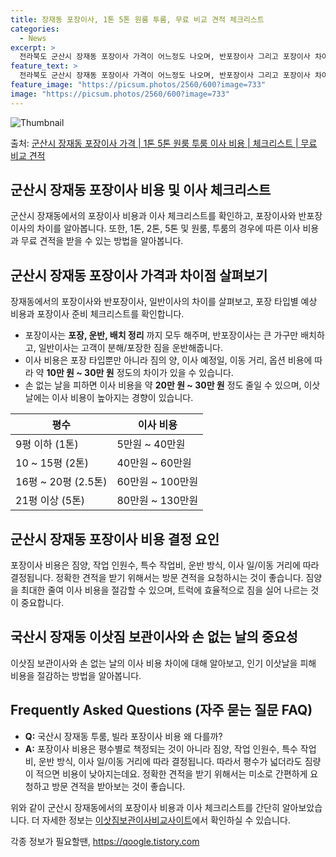 ```yaml
---
title: 장재동 포장이사, 1톤 5톤 원룸 투룸, 무료 비교 견적 체크리스트
categories:
  - News
excerpt: >
  전라북도 군산시 장재동 포장이사 가격이 어느정도 나오며, 반포장이사 그리고 포장이사 차이점을 알아보겠습니다. 1톤 2톤 5톤 원룸 투룸 경우 이사 비용은 어느정도 되며, 어디서 무료 비교 견적을 받아 보실 수 있는지 간단한 이사 체크리스트와 함께 알아보겠습니다.군산시 장재동 포장이사 가격 무료 살펴보기 👈 클릭군산시 장재동 포장이사 평균 이사 비용평수군산시 장재동 평균 이사 비용원룸 이사9평 이하 (1톤)5만원 ~ 40만원투룸 이사10 ~ 15평 (2톤)40만원 ~ 60만원투룸/쓰리룸 이사16평 ~ 20평 (2.5톤)60만원 ~ 100만원쓰리룸 이사21평 (5톤) ~80만원 ~ 130만원우리집 무료 이사견적 받기 👈 클릭장재동 이사에 따른 포장 이사, 반포장 이사, 일반이사 차이점포장이사는 포장, 운..
feature_text: >
  전라북도 군산시 장재동 포장이사 가격이 어느정도 나오며, 반포장이사 그리고 포장이사 차이점을 알아보겠습니다. 1톤 2톤 5톤 원룸 투룸 경우 이사 비용은 어느정도 되며, 어디서 무료 비교 견적을 받아 보실 수 있는지 간단한 이사 체크리스트와 함께 알아보겠습니다.군산시 장재동 포장이사 가격 무료 살펴보기 👈 클릭군산시 장재동 포장이사 평균 이사 비용평수군산시 장재동 평균 이사 비용원룸 이사9평 이하 (1톤)5만원 ~ 40만원투룸 이사10 ~ 15평 (2톤)40만원 ~ 60만원투룸/쓰리룸 이사16평 ~ 20평 (2.5톤)60만원 ~ 100만원쓰리룸 이사21평 (5톤) ~80만원 ~ 130만원우리집 무료 이사견적 받기 👈 클릭장재동 이사에 따른 포장 이사, 반포장 이사, 일반이사 차이점포장이사는 포장, 운..
feature_image: "https://picsum.photos/2560/600?image=733"
image: "https://picsum.photos/2560/600?image=733"
---
```


![Thumbnail](https://img1.daumcdn.net/thumb/R800x0/?scode=mtistory2&fname=https%3A%2F%2Fblog.kakaocdn.net%2Fdn%2FcdbDnd%2FbtsG8SF13mr%2FIrTFWT2dqR2lQiPsQlqc5k%2Fimg.webp)

<p>출처: <a href="https://qoogle.tistory.com/8778" rel="dofollow">군산시 장재동 포장이사 가격 | 1톤 5톤 원룸 투룸 이사 비용 | 체크리스트 | 무료 비교 견적</a> </p>

## 군산시 장재동 포장이사 비용 및 이사 체크리스트

군산시 장재동에서의 포장이사 비용과 이사 체크리스트를 확인하고, 포장이사와 반포장이사의 차이를 알아봅니다. 또한, 1톤, 2톤, 5톤 및
원룸, 투룸의 경우에 따른 이사 비용과 무료 견적을 받을 수 있는 방법을 알아봅니다.

## 군산시 장재동 포장이사 가격과 차이점 살펴보기

장재동에서의 포장이사와 반포장이사, 일반이사의 차이를 살펴보고, 포장 타입별 예상 비용과 포장이사 준비 체크리스트를 확인합니다.

  * 포장이사는 **포장, 운반, 배치 정리** 까지 모두 해주며, 반포장이사는 큰 가구만 배치하고, 일반이사는 고객이 분해/포장한 짐을 운반해줍니다.
  * 이사 비용은 포장 타입뿐만 아니라 짐의 양, 이사 예정일, 이동 거리, 옵션 비용에 따라 약 **10만 원 ~ 30만 원** 정도의 차이가 있을 수 있습니다.
  * 손 없는 날을 피하면 이사 비용을 약 **20만 원 ~ 30만 원** 정도 줄일 수 있으며, 이삿날에는 이사 비용이 높아지는 경향이 있습니다.

**평수** | **이사 비용**  
---|---  
9평 이하 (1톤) | 5만원 ~ 40만원  
10 ~ 15평 (2톤) | 40만원 ~ 60만원  
16평 ~ 20평 (2.5톤) | 60만원 ~ 100만원  
21평 이상 (5톤) | 80만원 ~ 130만원  
  
## 군산시 장재동 포장이사 비용 결정 요인

포장이사 비용은 짐양, 작업 인원수, 특수 작업비, 운반 방식, 이사 일/이동 거리에 따라 결정됩니다. 정확한 견적을 받기 위해서는 방문
견적을 요청하시는 것이 좋습니다. 짐양을 최대한 줄여 이사 비용을 절감할 수 있으며, 트럭에 효율적으로 짐을 실어 나르는 것이 중요합니다.

## 국산시 장재동 이삿짐 보관이사와 손 없는 날의 중요성

이삿짐 보관이사와 손 없는 날의 이사 비용 차이에 대해 알아보고, 인기 이삿날을 피해 비용을 절감하는 방법을 알아봅니다.

## Frequently Asked Questions (자주 묻는 질문 FAQ)

  * **Q:** 국산시 장재동 투룸, 빌라 포장이사 비용 왜 다를까?
  * **A:** 포장이사 비용은 평수별로 책정되는 것이 아니라 짐양, 작업 인원수, 특수 작업비, 운반 방식, 이사 일/이동 거리에 따라 결정됩니다. 따라서 평수가 넓더라도 짐량이 적으면 비용이 낮아지는데요. 정확한 견적을 받기 위해서는 미소로 간편하게 요청하고 방문 견적을 받아보는 것이 좋습니다.

위와 같이 군산시 장재동에서의 포장이사 비용과 이사 체크리스트를 간단히 알아보았습니다. 더 자세한 정보는
[이삿짐보관이사비교사이트](https://www.movesmartly.com/)에서 확인하실 수 있습니다.

 

각종 정보가 필요할땐, <a href="https://qoogle.tistory.com" rel="dofollow">https://qoogle.tistory.com</a>


